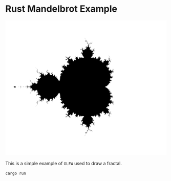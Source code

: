 # Rust Mandelbrot Example

![Mandelbrot Example](docs/example.png "Mandelbrot example")


This is a simple example of `GLFW` used to draw a fractal.

```
cargo run
```
